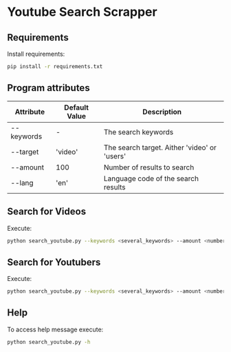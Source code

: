 Youtube Search Scrapper
=======================

Requirements
------------
Install requirements:
```bash
pip install -r requirements.txt
```

Program attributes
------------------
| Attribute | Default Value | Description
|----------|---------------|-------------
| --keywords | - | The search keywords
| --target | 'video' | The search target. Aither 'video' or 'users'
| --amount | 100 | Number of results to search
| --lang | 'en' | Language code of the search results


Search for Videos
-----------------
Execute:
```bash
python search_youtube.py --keywords <several_keywords> --amount <number_of_search_results> --lang <search_language_code>
```

Search for Youtubers
--------------------
Execute:
```bash
python search_youtube.py --keywords <several_keywords> --amount <number_of_search_results> --lang <search_language_code> --target users 
```

Help
----
To access help message execute:
```bash
python search_youtube.py -h
```
